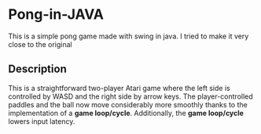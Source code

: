 # Pong-in-JAVA
This is a simple pong game made with swing in java. I tried to make it very close to the original 

## Description
This is a straightforward two-player Atari game where the left side is controlled by WASD and the right side by arrow keys. The player-controlled paddles and the ball now move considerably more smoothly thanks to the implementation of a **game loop/cycle**. Additionally, the **game loop/cycle** lowers input latency.

